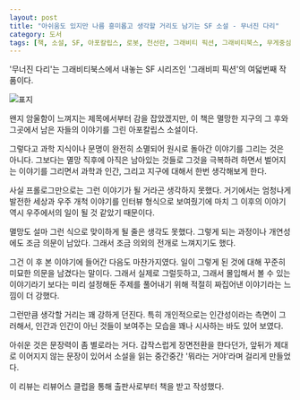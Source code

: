 ```yaml
---
layout: post
title: "아쉬움도 있지만 나름 흥미롭고 생각할 거리도 남기는 SF 소설 - 무너진 다리"
category: 도서
tags: [책, 소설, SF, 아포칼립스, 로봇, 천선란, 그래비티 픽션, 그래비티북스, 무게중심창의력연구소, 리뷰어스 클럽, 서평]
---
```


'무너진 다리'는
그래비티북스에서 내놓는 SF 시리즈인 '그래비피 픽션'의 여덟번째 작품이다.

![표지](https://lh3.googleusercontent.com/8GcL3UQODVp9HX-BJ_t95UwMpV_h9pzPvqRMFkh0rPdy81YkbibIuV8QeR8sdg36nrcj1PMjkbdkxw=s480)

왠지 암울함이 느껴지는 제목에서부터 감을 잡았겠지만,
이 책은 멸망한 지구의 그 후와 그곳에서 남은 자들의 이야기를 그린 아포칼립스 소설이다.

그렇다고 과학 지식이나 문명이 완전히 소멸되어 원시로 돌아간 이야기를 그리는 것은 아니다.
그보다는 멸망 직후에 아직은 남아있는 것들로 그것을 극복하려 하면서 벌어지는 이야기를 그리면서
과학과 인간, 그리고 지구에 대해서 한번 생각해보게 한다.

사실 프롤로그만으로는 그런 이야기가 될 거라곤 생각하지 못했다.
거기에서는 엄청나게 발전한 세상과 우주 개척 이야기를 인터뷰 형식으로 보여줬기에
마치 그 이후의 이야기 역시 우주에서의 일이 될 것 같았기 때문이다.

멸망도 설마 그런 식으로 맞이하게 될 줄은 생각도 못했다.
그렇게 되는 과정이나 개연성에도 조금 의문이 남았다.
그래서 조금 의외의 전개로 느껴지기도 했다.

그건 이 후 본 이야기에 들어간 다음도 마찬가지였다.
일이 그렇게 된 것에 대해 꾸준히 미묘한 의문을 남겼다는 말이다.
그래서 실제로 그럴듯하고, 그래서 몰입해서 볼 수 있는 이야기라기 보다는
미리 설정해둔 주제를 풀어내기 위해 적절히 짜집어낸 이야기라는 느낌이 더 강했다.

그런만큼 생각할 거리는 꽤 강하게 던진다.
특히 개인적으로는 인간성이라는 측면이 그러해서,
인간과 인간이 아닌 것들이 보여주는 모습을 꽤나 시사하는 바도 있어 보였다.

아쉬운 것은 문장력이 좀 별로라는 거다.
갑작스럽게 장면전환을 한다던가,
앞뒤가 제대로 이어지지 않는 문장이 있어서
소설을 읽는 중간중간 '뭐라는 거야'라며 걸리게 만들었다.



<div class="im im-info">
이 리뷰는 리뷰어스 클럽을 통해 출판사로부터 책을 받고 작성했다.
</div>
